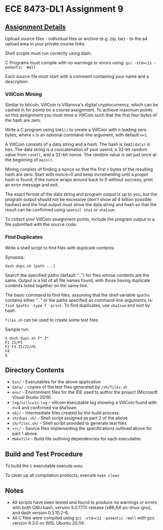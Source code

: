 # ECE 8473-DL1 Assignment 9

## [Assignment Details](https://fog.misty.com/perry/osp/a9/a9.html)
Upload source files - individual files or archive (e.g. zip, tar) - to the a4 upload area in your private course links.

Shell scripts must run correctly using dash.

C Programs must compile with no warnings or errors using: `gcc -std=c11 -pedantic -Wall`

Each source file must start with a comment containing your name and a description.

### __VillCoin Mining__

Similar to bitcoin, VillCoin is Villanova's digital cryptocurrency, which can be cashed in for points on a course assignment. To achieve maximum points on this assignment you must mine a VillCoin such that the first four bytes of the hash are zero.

Write a C program using `SHA1()` to create a VillCoin with n leading zero bytes, where `n` is an optional command-line argument, with default `n=1`.

A VillCoin consists of a data string and a hash. The hash is `SHA1(data)` in hex. The data string is a concatenation of your userid, a 32-bit random value from `rand()`, and a 32-bit nonce. The random value is set just once at the beginning of `main()`.

Mining consists of finding a nonce so that the first `n` bytes of the resulting hash are zero. Start with nonce=0 and keep incrementing until a proper hash is found; if the nonce wraps around back to 0 without success, print an error message and exit.

The exact format of the data string and program output is up to you, but the program output should not be excessive (don't show all 4 billion possible hashes) and the final output must show the data string and hash so that the result can be confirmed using `openssl sha1` or `sha1sum`.

To collect your VillCoin assignment points, include the program output in a file submitted with the source code.

### __Find Duplicates__

Write a shell script to find files with duplicate contents.

Synopsis:

  `dash dups.sh [path ...]`

Search the specified paths (default "`.`") for files whose contents are the same.
Output is a list of all file names found, with those having duplicate contents
listed together on the same line.

The basic command to find files, assuming that the shell variable `$paths` contains either "`.`" or the paths specified as command-line arguments, is: `find $paths -type f -print`. To find duplicates, use `sha1sum` and sort by hash.

`files.sh` can be used to create some test files.

Sample run:
```
$ dash dups.sh F* Z*
F1 Z1/F5
F2 F3 Z1/Z2/F6
F4
$
```

## Directory Contents
- `bin/` - Executables for the above application
- `data/` - copies of the test files generated by `/sh/files.sh`
- `env/` - Environment files for the IDE used to author the project (Microsoft Visual Studio 2019).
- `log/villcoin.log` - villcoin executable log showing a VillCoin found with n=4 and confirmed via sha1sum
- `obj/` - Intermediate files created by the build process.
- `sh/dups.sh/` - Shell script assigned as part 2 of the above
- `sh/files.sh/` - Shell script provided to generate test files
- `src/` - Source files implementing the specifications outlined above for part 1 above.
- `Makefile` - Build file outlining dependencies for each executable.

## Build and Test Procedure
To build the c executable execute `make`.

To clean up all compilation products, execute `make clean`. 

## Notes
- All scripts have been tested and found to produce no warnings or errors with both GNU bash, version 5.0.17(1)-release (x86_64-pc-linux-gnu), and dash version 0.5.10.2-6.
- All C files were compiled using `gcc -std=c11 -pedantic -Wall` with gcc version 9.3.0 on WSL Ubuntu 20.04.